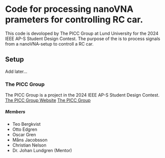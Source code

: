 # Code for processing nanoVNA prameters for controlling RC car.
This code is devoloped by The PICC Group at Lund University for the 2024 IEEE AP-S Student Design Contest. The purpose of the is to process signals from a nanoVNA-setup to controll a RC car.

## Setup
Add later...
### The PICC Group
The PICC Group is a project in the 2024 IEEE AP-S Student Design Contest. 
[The PICC Group Website](https://picc-group.github.io)
[The PICC Group](picc-logo.png)
##### Members
- Teo Bergkvist
- Otto Edgren
- Oscar Gren
- Måns Jacobsson
- Christian Nelson
- Dr. Johan Lundgren (Mentor)
